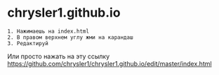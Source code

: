 # chrysler1.github.io

```
1. Нажимаешь на index.html
2. В правом верхнем углу жми на карандаш
3. Редактируй
```

Или просто нажать на эту ссылку <https://github.com/chrysler1/chrysler1.github.io/edit/master/index.html>